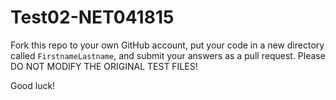 # Test02-NET041815

Fork this repo to your own GitHub account, put your code in a new directory called `FirstnameLastname`, and submit your answers as a pull request. Please DO NOT MODIFY THE ORIGINAL TEST FILES! 

Good luck!
